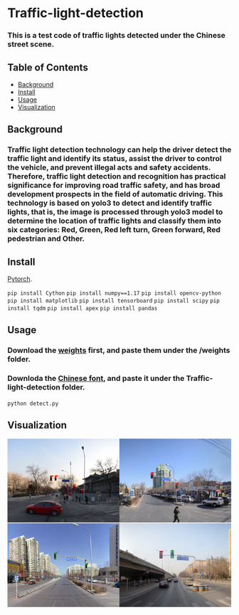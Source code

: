 # Traffic-light-detection


### This is a test code of traffic lights detected under the Chinese street scene.

## Table of Contents

- [Background](#background)
- [Install](#install)
- [Usage](#usage)
- [Visualization](#visualization)

## Background

### Traffic light detection technology can help the driver detect the traffic light and identify its status, assist the driver to control the vehicle, and prevent illegal acts and safety accidents. Therefore, traffic light detection and recognition has practical significance for improving road traffic safety, and has broad development prospects in the field of automatic driving. This technology is based on yolo3 to detect and identify traffic lights, that is, the image is processed through yolo3 model to determine the location of traffic lights and classify them into six categories: Red, Green, Red left turn, Green forward, Red pedestrian and Other.

## Install

[Pytorch](https://pytorch.org/).

`pip install Cython`
`pip install numpy==1.17`
`pip install opencv-python`
`pip install matplotlib`
`pip install tensorboard`
`pip install scipy`
`pip install tqdm`
`pip install apex`
`pip install pandas`

## Usage

### Download the [weights](https://pan.baidu.com/s/1q42_TIgU4MtVJzDy4T586w?pwd=17nn) first, and paste them under the /weights folder.
### Downloda the [Chinese font](https://pan.baidu.com/s/121Oa_YPfrVmef2AJT36izQ?pwd=c8v5), and paste it under the Traffic-light-detection folder.

`python detect.py`

## Visualization
![](output/vis.png)
